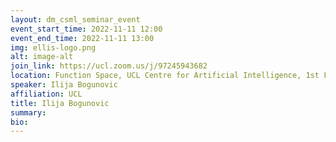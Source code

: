 ```yaml
---
layout: dm_csml_seminar_event
event_start_time: 2022-11-11 12:00
event_end_time: 2022-11-11 13:00
img: ellis-logo.png
alt: image-alt
join_link: https://ucl.zoom.us/j/97245943682
location: Function Space, UCL Centre for Artificial Intelligence, 1st Floor, 90 High Holborn, London WC1V 6BH
speaker: Ilija Bogunovic
affiliation: UCL
title: Ilija Bogunovic
summary: 
bio: 
---
```

